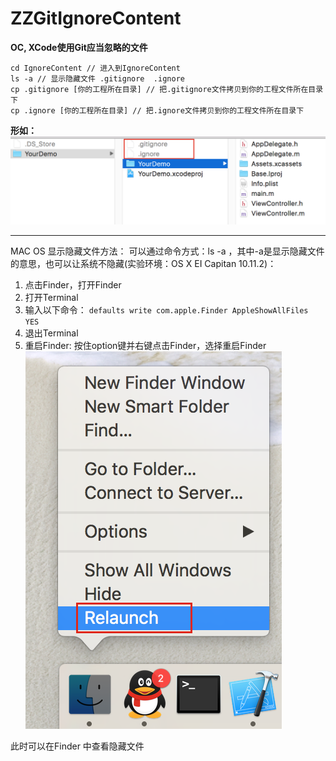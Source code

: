 # ZZGitIgnoreContent
**OC, XCode使用Git应当忽略的文件**

```
cd IgnoreContent // 进入到IgnoreContent
ls -a // 显示隐藏文件 .gitignore	.ignore
cp .gitignore [你的工程所在目录] // 把.gitignore文件拷贝到你的工程文件所在目录下
cp .ignore [你的工程所在目录] // 把.ignore文件拷贝到你的工程文件所在目录下
```

**形如：**
![](./1.png)


****************
MAC OS 显示隐藏文件方法：
可以通过命令方式：ls -a ，其中-a是显示隐藏文件的意思，也可以让系统不隐藏(实验环境：OS X EI Capitan 10.11.2)：  
1. 点击Finder，打开Finder  
2. 打开Terminal  
3. 输入以下命令：
   `defaults write com.apple.Finder AppleShowAllFiles YES`  
4. 退出Terminal  
5. 重启Finder: 按住option键并右键点击Finder，选择重启Finder ![](./2.png)

此时可以在Finder 中查看隐藏文件



